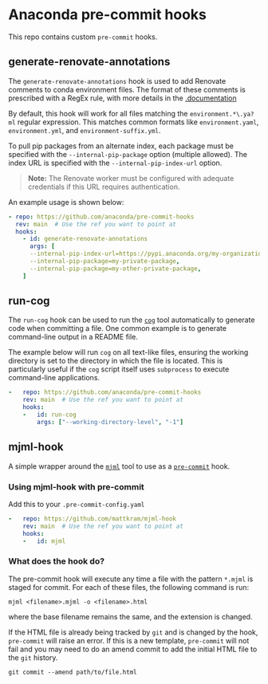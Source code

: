 # Anaconda pre-commit hooks

This repo contains custom `pre-commit` hooks.

## generate-renovate-annotations

The `generate-renovate-annotations` hook is used to add Renovate comments to conda environment files.
The format of these comments is prescribed with a RegEx rule, with more details in the [.documentation](https://github.com/anaconda/renovate-config/blob/main/docs/conda-environment.md)

By default, this hook will work for all files matching the `environment.*\.ya?ml` regular expression.
This matches common formats like `environment.yaml`, `environment.yml`, and `environment-suffix.yml`.

To pull pip packages from an alternate index, each package must be specified with the `--internal-pip-package` option (multiple allowed).
The index URL is specified with the `--internal-pip-index-url` option.

> **Note:** The Renovate worker must be configured with adequate credentials if this URL requires authentication.

An example usage is shown below:

```yaml
- repo: https://github.com/anaconda/pre-commit-hooks
  rev: main  # Use the ref you want to point at
  hooks:
    - id: generate-renovate-annotations
      args: [
      --internal-pip-index-url=https://pypi.anaconda.org/my-organization/simple,
      --internal-pip-package=my-private-package,
      --internal-pip-package=my-other-private-package,
    ]
```

## run-cog

The `run-cog` hook can be used to run the [`cog`](https://nedbatchelder.com/code/cog) tool automatically to generate code when committing a file.
One common example is to generate command-line output in a README file.

The example below will run `cog` on all text-like files, ensuring the working directory is set to the directory in which the file is located.
This is particularly useful if the `cog` script itself uses `subprocess` to execute command-line applications.

```yaml
-   repo: https://github.com/anaconda/pre-commit-hooks
    rev: main  # Use the ref you want to point at
    hooks:
    -   id: run-cog
        args: ["--working-directory-level", "-1"]
```
## mjml-hook

A simple wrapper around the [`mjml`](https://github.com/mjmlio/mjml) tool to use as a [`pre-commit`](https://pre-commit.com) hook.

### Using mjml-hook with pre-commit

Add this to your `.pre-commit-config.yaml`

```yaml
-   repo: https://github.com/mattkram/mjml-hook
    rev: main  # Use the ref you want to point at
    hooks:
    -   id: mjml
```

### What does the hook do?

The pre-commit hook will execute any time a file with the pattern `*.mjml` is staged for commit.
For each of these files, the following command is run:

```shell
mjml <filename>.mjml -o <filename>.html
```

where the base filename remains the same, and the extension is changed.

If the HTML file is already being tracked by `git` and is changed by the hook, `pre-commit` will raise an error.
If this is a new template, `pre-commit` will not fail and you may need to do an amend commit to add the initial HTML file to the `git` history.

```shell
git commit --amend path/to/file.html
```

